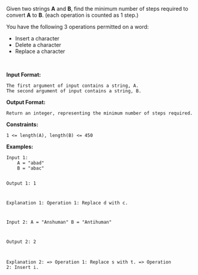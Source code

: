 <div class="markdown-content" id="problem-content">
<p>Given two strings <strong>A</strong> and <strong>B</strong>, find the minimum number of steps required to convert <strong>A</strong> to <strong>B</strong>. (each operation is counted as 1 step.)</p>
<p>You have the following 3 operations permitted on a word:</p>
<ul>
<li>Insert a character</li>
<li>Delete a character</li>
<li>Replace a character</li>
</ul>
<p><br/></p>
<p><strong>Input Format:</strong></p>
<div class="highlighter-rouge"><pre class="highlight"><code>The first argument of input contains a string, A.
The second argument of input contains a string, B.
</code></pre>
</div>
<p><strong>Output Format:</strong></p>
<div class="highlighter-rouge"><pre class="highlight"><code>Return an integer, representing the minimum number of steps required.
</code></pre>
</div>
<p><strong>Constraints:</strong></p>
<div class="highlighter-rouge"><pre class="highlight"><code>1 &lt;= length(A), length(B) &lt;= 450
</code></pre>
</div>
<p><strong>Examples:</strong></p>
<div class="highlighter-rouge"><pre class="highlight"><code>Input 1:
    A = "abad"
    B = "abac"

Output 1:
    1

Explanation 1:
    Operation 1: Replace d with c.

Input 2:
    A = "Anshuman"
    B = "Antihuman"

Output 2:
    2

Explanation 2:
    =&gt; Operation 1: Replace s with t.
    =&gt; Operation 2: Insert i.
</code></pre>
</div>

</div>